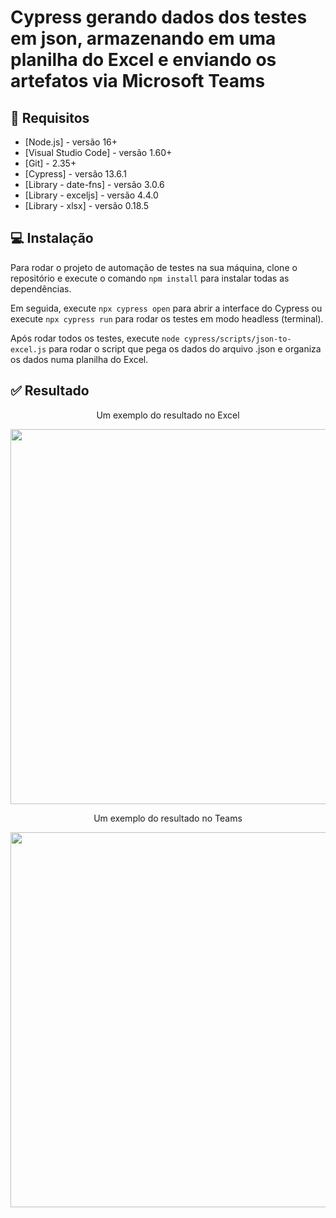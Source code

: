 # Cypress gerando dados dos testes em json, armazenando em uma planilha do Excel e enviando os artefatos via Microsoft Teams

## 🔖 Requisitos

- [Node.js] - versão 16+
- [Visual Studio Code] - versão 1.60+
- [Git] - 2.35+
- [Cypress] - versão 13.6.1
- [Library - date-fns] - versão 3.0.6
- [Library - exceljs] - versão 4.4.0
- [Library - xlsx] - versão 0.18.5

## 💻  Instalação

Para rodar o projeto de automação de testes na sua máquina, clone o repositório e execute o comando `npm install` para instalar todas as dependências.

Em seguida, execute `npx cypress open` para abrir a interface do Cypress ou execute `npx cypress run` para rodar os testes em modo headless (terminal).

Após rodar todos os testes, execute `node cypress/scripts/json-to-excel.js` para rodar o script que pega os dados do arquivo .json e organiza os dados numa planilha do Excel.

## ✅  Resultado

<p align="center">Um exemplo do resultado no Excel</p>

<div align="center"><img width="600px"  src="https://github.com/mrk-qa/cypress-excel-report/assets/102618854/62e75511-301b-4c66-ae82-cef304beae17">
</div>
    
<p align="center">Um exemplo do resultado no Teams</p>

<div align="center"><img width="600px"  src="https://github.com/mrk-qa/cypress-excel-report/assets/102618854/cf232fd9-102c-4bef-950b-00599b3ffd45">
</div>
